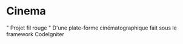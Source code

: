 # Cinema
" Projet fil rouge " D'une plate-forme cinématographique fait sous le framework CodeIgniter 
